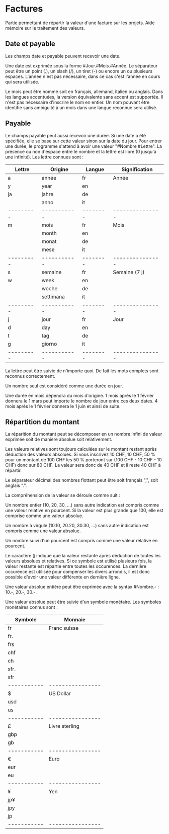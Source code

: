 Factures
========

Partie permettant de répartir la valeur d'une facture sur les projets. Aide mémoire sur le traitement des valeurs.

Date et payable
---------------

Les champs date et payable peuvent recevoir une date. 

Une date est exprimée sous la forme #Jour.#Mois.#Année. Le séparateur peut être un point (.), un slash (/), un tiret (-) ou encore un ou plusieurs espaces. L'année n'est pas nécessaire, dans ce cas c'est l'année en cours qui sera utilisée.

Le mois peut être nommé soit en français, allemand, italien ou anglais. Dans les langues accentuées, la version équivalente sans accent est supportée. Il n'est pas nécessaire d'inscrire le nom en entier. Un nom pouvant être identifié sans ambiguité à un mois dans une langue reconnue sera utilisé.

Payable
-------

Le champs payable peut aussi recevoir une durée. Si une date a été spécifiée, elle se base sur cette valeur sinon sur la date du jour.
Pour entrer une durée, le programme s'attend à avoir une valeur "#Nombre #Lettre". La présence ou non d'espace entre le nombre et la lettre est libre (0 jusqu'à une infinité). Les lettre connues sont :

| Lettre  | Origine   | Langue | Signification |
|---------|-----------|--------|---------------|
| a       | année     | fr     | Année         | 
| y       | year      | en     |               |
| ja      | jahre     | de     |               |
|         | anno      | it     |               |
|---------|-----------|--------|---------------|
| m       | mois      | fr     | Mois          |
|         | month     | en     |               |
|         | monat     | de     |               |
|         | mese      | it     |               |
|---------|-----------|--------|---------------|
| s       | semaine   | fr     | Semaine (7 j) |
| w       | week      | en     |               |
|         | woche     | de     |               |
|         | settimana | it     |               |
|---------|-----------|--------|---------------|
| j       | jour      | fr     | Jour          |
| d       | day       | en     |               |
| t       | tag       | de     |               |
| g       | giorno    | it     |               |
|---------|-----------|--------|---------------|

La lettre peut être suivie de n'importe quoi. De fait les mots complets sont reconnus correctement.

Un nombre seul est considéré comme une durée en jour.

Une durée en mois dépendra du mois d'origine. 1 mois après le 1 février donnera le 1 mars peut importe le nombre de jour entre ces deux dates. 4 mois après le 1 février donnera le 1 juin et ainsi de suite.

Répartition du montant
----------------------

La réparition du montant peut se décomposer en un nombre infini de valeur exprimée soit de manière absolue soit relativement.

Les valeurs relatives sont toujours calculées sur le montant restant après déduction des valeurs absolues. Si vous inscrivez 10 CHF, 10 CHF, 50 % pour un montant de 100 CHF les 50 % porteront sur (100 CHF - 10 CHF - 10 CHF) donc sur 80 CHF. La valeur sera donc de 40 CHF et il reste 40 CHF à répartir.

Le séparateur décimal des nombres flottant peut être soit français ",", soit anglais ".".

La compréhension de la valeur se déroule comme suit :

Un nombre entier (10, 20, 30, ...) sans autre indication est compris comme une valeur relative en pourcent. Si la valeur est plus grande que 100, elle est comprise comme une valeur absolue.

Un nombre à virgule (10.10, 20.20, 30.30, ...) sans autre indication est compris comme une valeur absolue.

Un nombre suivi d'un pourcent est compris comme une valeur relative en pourcent.

Le caractère § indique que la valeur restante après déduction de toutes les valeurs absolues et relatives. Si ce symbole est utilisé plusieurs fois, la valeur restante est répartie entre toutes les occurences. La dernière occurence est utilisée pour compenser les divers arrondis, il est donc possible d'avoir une valeur différente en dernière ligne.

Une valeur absolue entière peut être exprimée avec la syntax #Nombre.- : 10.-, 20.-, 30.-.

Une valeur absolue peut être suivie d'un symbole monétaire. Les symboles monétaires connus sont :

| Symbole   | Monnaie        |
|-----------|----------------|
| fr        | Franc suisse   |
| fr.       |                |
| frs       |                |
| chf       |                |
| ch        |                |
| sfr.      |                |
| sfr       |                |
|-----------|----------------|
| $         | US Dollar      |
| usd       |                |
| us        |                |
|-----------|----------------|
| £         | Livre sterling |
| gbp       |                |
| gb        |                |
|-----------|----------------|
| €         | Euro           | 
| eur       |                |
| eu        |                |
|-----------|----------------|
| ¥         | Yen            |
| jp¥       |                |
| jpy       |                |
| jp        |                |
|-----------|----------------|